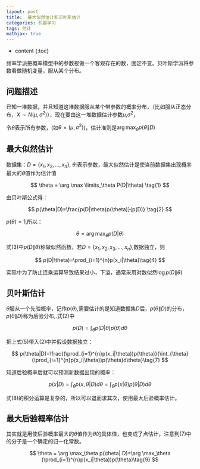 ```yaml
---
layout: post
title:  最大似然估计和贝叶斯估计
categories: 机器学习
tags: 估计
mathjax: true
---
```


* content
{:toc}

频率学派把概率模型中的参数视做一个客观存在的数，固定不变。贝叶斯学派将参数看做随机变量，服从某个分布。





## 问题描述 

已知一堆数据，并且知道这堆数据服从某个带参数的概率分布，（比如服从正态分布，$X \sim N(\mu, \sigma^2)$），现在要由这一堆数据估计参数$\mu$,$\sigma^2$，

令$\theta$表示所有参数，(如$\theta = (\mu, \sigma^2)$)，估计准则是$\arg \max_\theta p(\theta\|D)$

## 最大似然估计

数据集：$D=\{x_1,x_2,...,x_n\}$, $\theta$:表示参数，最大似然估计是使当前数据集出现概率最大的$\theta$值作为估计值

$$
\theta = \arg \max \limits_\theta P(D|\theta) \tag{1}
$$

由贝叶斯公式得：

$$
p(\theta|D)=\frac{p(D|\theta)p(\theta)}{p(D)} \tag{2}
$$

$p(\theta)=1$,所以：

$$
\theta = \arg\max_{\theta}p(D|\theta)\tag{3}
$$

式$(3)$中$p(D\|\theta)$称做似然函数，若$D=\{x_1,x_2,x_3,...,x_n\}$,数据独立，则

$$
p(D|\theta)=\prod_{i=1}^{n}p(x_i|\theta)\tag{4}
$$

实际中为了防止连乘运算导致结果过小，下溢，通常采用对数似然$\log p(D\|\theta)$

## 贝叶斯估计

$\theta$服从一个先验概率，记作$p(\theta)$,需要估计的是知道数据集$D$后，$p(\theta \| D)$的分布，$p(\theta \|D)$称为后验分布,.式(2)中

$$
p(D)=\int_{\theta}p(D|\theta)p(\theta)d\theta\tag{5}
$$

把上式(5)带入(2)中并假设数据独立：

$$
p(\theta|D)=\frac{(\prod_{i=1}^{n}p(x_i|\theta))p(\theta)}{\int_{\theta}
(\prod_{i=1}^{n}p(x_i|\theta))p(\theta)d\theta}\tag{7}
$$

知道后验概率后就可以预测新数据出现的概率：

$$
p(x|D)=\int_{\theta}p(x,\theta|D)d\theta=\int_{\theta}p(x|\theta)p(\theta|D)d\theta\tag{8}
$$

式(8)的积分运算是复杂的，所以可以退而求其次，使用最大后验概率估计。

## 最大后验概率估计

其实就是用使后验概率最大的$\theta$值作为$\theta$的具体值，也变成了点估计，注意到(7)中的分子是一个确定的归一化常数。

$$
\theta = \arg \max_\theta p(\theta| D)=\arg \max_\theta (\prod_{i=1}^{n}p(x_i|\theta))p(\theta)\tag{9}
$$


